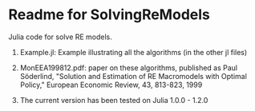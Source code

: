 Readme for SolvingReModels
============================

Julia code for solve RE models.

1. Example.jl: Example illustrating all the algorithms (in the other jl files)

2. MonEEA199812.pdf: paper on these algorithms, published as Paul Söderlind, "Solution and Estimation of RE Macromodels with Optimal Policy," European Economic Review, 43, 813-823, 1999

3. The current version has been tested on Julia 1.0.0 - 1.2.0
